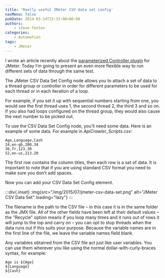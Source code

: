 ```yaml
---
title: 'Really useful JMeter CSV data set config'
navMenu: false
pubDate: 2014-03-14T22:33:06+00:00
authors:
    - steve-fenton
categories:
    - Automation
tags:
    - JMeter
---
```


I wrote an article recently about the [parameterized Controller plugin](/blog/2014/03/really-useful-jmeter-plugins-parameterized-controller/) for JMeter. Today I'm going to present an even more flexible way to run different sets of data through the same test.

The JMeter CSV Data Set Config node allows you to attach a set of data to a thread group or controller in order for different parameters to be used for each thread or in each iteration of a loop.

For example, if you set it up with sequential numbers starting from one, you would see the first thread uses 1, the second thread 2, the third 3 and so on. If you also had loops configured on the thread group, they would also cause the next number to be picked out.

To use the CSV Data Set Config node, you'll need some data. Here is an example of some data. For example in *ApiCrawler\_Scripts.csv*:

```text
Age,Language,Cash
24,en-gb,200.34
36,fr,123.30
52,en-us,213.20
```

The first row contains the column titles, then each row is a set of data. It is important to note that if you are using standard CSV format you need to make sure you don't add spaces.

Now you can add your CSV Data Set Config element.

:::div{.inset}
:img{src="/img/2015/07/jmeter-csv-data-set.png" alt="JMeter CSV Data Set" loading="lazy"}
:::

The filename is the path to the CSV file – in this case it is in the same folder as the JMX file. All of the other fields have been left at their default values – the "Recycle" option means if you loop many times and it runs out of rows it will jump to the top and carry on – you can opt to stop threads when the data runs out if this suits your purpose. Because the variable names are in the first line of the file, we leave the variable names field blank.

Any variables obtained from the CSV file act just like user variables. You can use them wherever you like using the normal dollar-with-curly-braces syntax, for example:

```text
Age is ${Age}
${Language}
${Cash}
```
